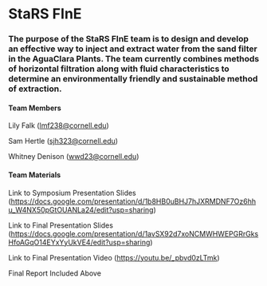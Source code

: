 # StaRS FInE
### The purpose of the StaRS FInE team is to design and develop an effective way to inject and extract water from the sand filter in the AguaClara Plants. The team currently combines methods of horizontal filtration along with fluid characteristics to determine an environmentally friendly and sustainable method of extraction.
#### Team Members
Lily Falk (lmf238@cornell.edu)

Sam Hertle (sjh323@cornell.edu)

Whitney Denison (wwd23@cornell.edu)

#### Team Materials

Link to Symposium Presentation Slides (https://docs.google.com/presentation/d/1b8HB0uBHJ7hJXRMDNF7Oz6hhu_W4NX50pGtOUANLa24/edit?usp=sharing)

Link to Final Presentation Slides (https://docs.google.com/presentation/d/1avSX92d7xoNCMWHWEPGRrGksHfoAGqO14EYxYyUkVE4/edit?usp=sharing)

Link to Final Presentation Video (https://youtu.be/_pbvd0zLTmk)

Final Report Included Above
